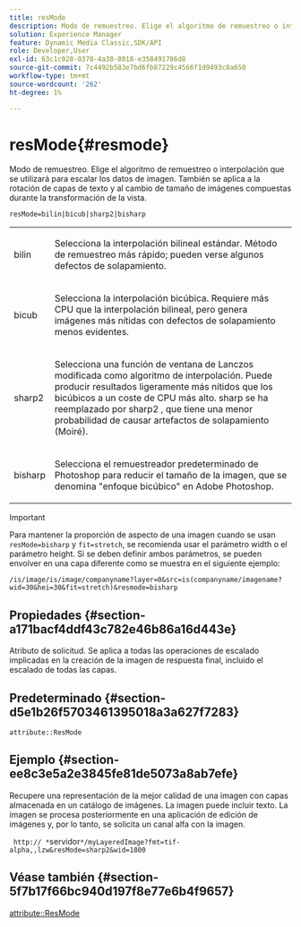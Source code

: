 ```yaml
---
title: resMode
description: Modo de remuestreo. Elige el algoritmo de remuestreo o interpolación que se utilizará para escalar los datos de imagen. También se aplica a la rotación de capas de texto y al cambio de tamaño de imágenes compuestas durante la transformación de la vista.
solution: Experience Manager
feature: Dynamic Media Classic,SDK/API
role: Developer,User
exl-id: 63c1c028-0378-4a38-8018-e358491786d8
source-git-commit: 7c4492b583e7bd6fb87229c4566f1d9493c8a650
workflow-type: tm+mt
source-wordcount: '262'
ht-degree: 1%

---
```


# resMode{#resmode}

Modo de remuestreo. Elige el algoritmo de remuestreo o interpolación que se utilizará para escalar los datos de imagen. También se aplica a la rotación de capas de texto y al cambio de tamaño de imágenes compuestas durante la transformación de la vista.

`resMode=bilin|bicub|sharp2|bisharp`

<table id="table_FD658AC521E24EB9ADBB87F98549BC3B"> 
 <tbody> 
  <tr> 
   <td colname="col1"> <p> <span class="codeph"> bilin </span> </p> </td> 
   <td colname="col2"> <p>Selecciona la interpolación bilineal estándar. Método de remuestreo más rápido; pueden verse algunos defectos de solapamiento. </p> </td> 
  </tr> 
  <tr> 
   <td colname="col1"> <p> <span class="codeph"> bicub </span> </p> </td> 
   <td colname="col2"> <p>Selecciona la interpolación bicúbica. Requiere más CPU que la interpolación bilineal, pero genera imágenes más nítidas con defectos de solapamiento menos evidentes. </p> </td> 
  </tr> 
  <tr> 
   <td colname="col1"> <p> <span class="codeph"> sharp2 </span> </p> </td> 
   <td colname="col2"> <p>Selecciona una función de ventana de Lanczos modificada como algoritmo de interpolación. Puede producir resultados ligeramente más nítidos que los bicúbicos a un coste de CPU más alto. <span class="codeph"> sharp </span> se ha reemplazado por <span class="codeph"> sharp2 </span>, que tiene una menor probabilidad de causar artefactos de solapamiento (Moiré). </p> </td> 
  </tr> 
  <tr> 
   <td colname="col1"> <p> <span class="codeph"> bisharp </span> </p> </td> 
   <td colname="col2"> <p>Selecciona el remuestreador predeterminado de Photoshop para reducir el tamaño de la imagen, que se denomina "enfoque bicúbico" en Adobe Photoshop. </p> </td> 
  </tr> 
 </tbody> 
</table>

>[!IMPORTANT]
>
>Para mantener la proporción de aspecto de una imagen cuando se usan `resMode=bisharp` y `fit=stretch`, se recomienda usar el parámetro width o el parámetro height. Si se deben definir ambos parámetros, se pueden envolver en una capa diferente como se muestra en el siguiente ejemplo:
>
>`/is/image/is/image/companyname?layer=0&src=is(companyname/imagename?wid=30&hei=30&fit=stretch)&resmode=bisharp`

## Propiedades {#section-a171bacf4ddf43c782e46b86a16d443e}

Atributo de solicitud. Se aplica a todas las operaciones de escalado implicadas en la creación de la imagen de respuesta final, incluido el escalado de todas las capas.

## Predeterminado {#section-d5e1b26f5703461395018a3a627f7283}

`attribute::ResMode`

## Ejemplo {#section-ee8c3e5a2e3845fe81de5073a8ab7efe}

Recupere una representación de la mejor calidad de una imagen con capas almacenada en un catálogo de imágenes. La imagen puede incluir texto. La imagen se procesa posteriormente en una aplicación de edición de imágenes y, por lo tanto, se solicita un canal alfa con la imagen.

` http:// *`servidor`*/myLayeredImage?fmt=tif-alpha,,lzw&resMode=sharp2&wid=1800`

## Véase también {#section-5f7b17f66bc940d197f8e77e6b4f9657}

[attribute::ResMode](../../../../../is-api/image-catalog/image-serving-api-ref/c-image-catalog-reference/c-attributes-reference/r-is-cat-resmode.md#reference-609095ef568743a086f28d87c54dafa2)
